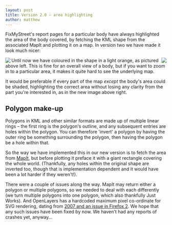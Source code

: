 ```yaml
---
layout: post
title: Version 2.0 – area highlighting
author: matthew
---
```


FixMyStreet's report pages for a particular body have always highlighted the
area of the body covered, by fetching the KML shape from the associated MapIt
and plotting it on a map. In version two we have made it look much nicer:

<img src="/assets/posts/area-highlighting-before.jpeg" align="left" style="max-width:49%"> 
<img src="/assets/posts/area-highlighting-after.jpeg" align="right" style="max-width:49%"> 

Until now we have coloured in the shape in a light orange, as pictured above
left. This is fine for an overall view of a body, but if you want to zoom in to
a particular area, it makes it quite hard to see the underlying map.

It would be preferable if every part of the map *except* the body's area could
be shaded, highlighting the correct area without losing any clarity from the
part you're interested in, as in the new image above right.

## Polygon make-up

Polygons in KML and other similar formats are made up of multiple linear rings
– the first ring is the polygon's outline, and any subsequent entries are holes
within the polygon. You can therefore 'invert' a polygon by having the outer
ring be something surrounding the polygon, then having the polygon be a hole
within that.

So the way we have implemented this in our new version is to fetch the area
from [MapIt](https://mapit.mysociety.org/), but before plotting it preface it
with a giant rectangle covering the whole world. (Thankfully, any holes within
the original shape are inverted too, though that is implementation dependent
and it would have been a lot harder if they weren't!).

There were a couple of issues along the way. MapIt may return either a polygon
or multiple polygons, so we needed to deal with each differently (we turn
multiple polygons into one polygon, which also thankfully Just Works). And
OpenLayers has a hardcoded maximum pixel co-ordinate for SVG rendering, dating
from [2007 and an issue in Firefox 2](https://github.com/openlayers/ol2/commit/ba5b664a2f34691574e149c8d48ab4deb33c532b).
We hope that any such issues have been fixed by now. We haven't had any reports
of crashes yet, anyway...

